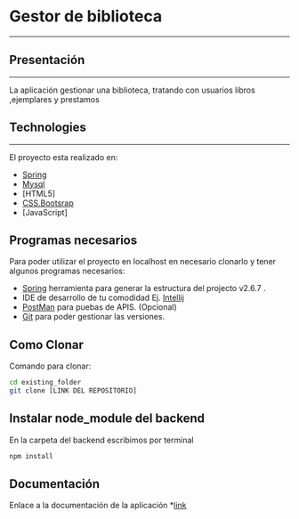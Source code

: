 # Gestor de biblioteca
***

## Presentación
***
La aplicación gestionar una biblioteca, tratando con usuarios libros ,ejemplares y prestamos

## Technologies
***
El proyecto esta realizado en:
* [Spring](https://spring.io/)
* [Mysql](https://www.mysql.com/)
* [HTML5]
* [CSS.Bootsrap](https://getbootstrap.com/)
* [JavaScript]


## Programas necesarios

Para poder utilizar el proyecto en localhost en necesario clonarlo y tener algunos programas necesarios:

- [Spring](https://spring.io/tools) herramienta para generar la estructura del projecto v2.6.7 .
- IDE de desarrollo de tu comodidad Ej. [Intellij](https://www.jetbrains.com/es-es/idea/)
- [PostMan](https://www.postman.com/downloads/) para puebas de APIS. (Opcional)
- [Git](https://git-scm.com/downloads) para poder gestionar las versiones.

## Como Clonar

Comando para clonar:

```bash
cd existing_folder
git clone [LINK DEL REPOSITORIO]

```
## Instalar node_module del backend

En la carpeta del backend escribimos por terminal

```bash
npm install

```
## Documentación

Enlace a la documentación de la aplicación *[link](https://github.com/oasrcode/Restapi_Gestor_de_Biblioteca_SpringBoot/blob/master/Documentacion.pdf)
